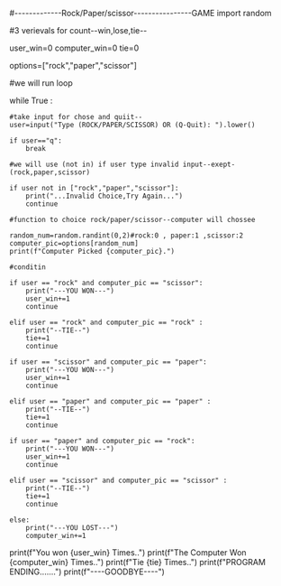 #-------------Rock/Paper/scissor----------------GAME
import random

#3 verievals for count--win,lose,tie--

user_win=0
computer_win=0
tie=0

options=["rock","paper","scissor"]

#we will run loop

while True : 

    #take input for chose and quiit--
    user=input("Type (ROCK/PAPER/SCISSOR) OR (Q-Quit): ").lower()

    if user=="q":
        break

    #we will use (not in) if user type invalid input--exept-(rock,paper,scissor)

    if user not in ["rock","paper","scissor"]:
        print("...Invalid Choice,Try Again...")
        continue

    #function to choice rock/paper/scissor--computer will chossee

    random_num=random.randint(0,2)#rock:0 , paper:1 ,scissor:2
    computer_pic=options[random_num]
    print(f"Computer Picked {computer_pic}.")

    #conditin 

    if user == "rock" and computer_pic == "scissor":
        print("---YOU WON---")
        user_win+=1
        continue

    elif user == "rock" and computer_pic == "rock" :
        print("--TIE--")
        tie+=1
        continue

    if user == "scissor" and computer_pic == "paper":
        print("---YOU WON---")
        user_win+=1
        continue

    elif user == "paper" and computer_pic == "paper" :
        print("--TIE--")
        tie+=1
        continue

    if user == "paper" and computer_pic == "rock":
        print("---YOU WON---")
        user_win+=1
        continue

    elif user == "scissor" and computer_pic == "scissor" :
        print("--TIE--")
        tie+=1
        continue

    else:
        print("---YOU LOST---")
        computer_win+=1

print(f"You won {user_win} Times..")
print(f"The Computer Won {computer_win} Times..")
print(f"Tie {tie} Times..")
print(f"PROGRAM ENDING.......")
print(f"----GOODBYE----")
